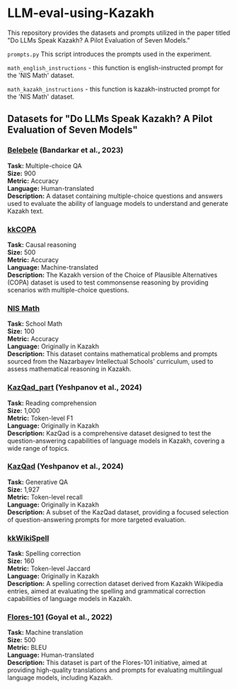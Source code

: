 # LLM-eval-using-Kazakh

This repository provides the datasets and prompts utilized in the paper titled "Do LLMs Speak Kazakh? A Pilot Evaluation of Seven Models."


`prompts.py` This script introduces the prompts used in the experiment.

`math_english_instructions` - this function is english-instructed prompt for the 'NIS Math' dataset.

`math_kazakh_instructions` - this function is kazakh-instructed prompt for the 'NIS Math' dataset.


## Datasets for "Do LLMs Speak Kazakh? A Pilot Evaluation of Seven Models"

### [Belebele](./Datasets/Belebele.jsonl) (Bandarkar et al., 2023)
**Task:** Multiple-choice QA  
**Size:** 900  
**Metric:** Accuracy  
**Language:** Human-translated  
**Description:** A dataset containing multiple-choice questions and answers used to evaluate the ability of language models to understand and generate Kazakh text.

### [kkCOPA](./Datasets/kkCOPA.jsonl)
**Task:** Causal reasoning  
**Size:** 500  
**Metric:** Accuracy  
**Language:** Machine-translated  
**Description:** The Kazakh version of the Choice of Plausible Alternatives (COPA) dataset is used to test commonsense reasoning by providing scenarios with multiple-choice questions.

### [NIS Math](./Datasets/NIS_Math.jsonl)
**Task:** School Math  
**Size:** 100  
**Metric:** Accuracy  
**Language:** Originally in Kazakh  
**Description:** This dataset contains mathematical problems and prompts sourced from the Nazarbayev Intellectual Schools' curriculum, used to assess mathematical reasoning in Kazakh.

### [KazQad_part](./Datasets/KazQad_part.jsonl) (Yeshpanov et al., 2024)
**Task:** Reading comprehension  
**Size:** 1,000  
**Metric:** Token-level F1  
**Language:** Originally in Kazakh  
**Description:** KazQad is a comprehensive dataset designed to test the question-answering capabilities of language models in Kazakh, covering a wide range of topics.

### [KazQad](./Datasets/KazQad.jsonl) (Yeshpanov et al., 2024)
**Task:** Generative QA  
**Size:** 1,927  
**Metric:** Token-level recall  
**Language:** Originally in Kazakh  
**Description:** A subset of the KazQad dataset, providing a focused selection of question-answering prompts for more targeted evaluation.

### [kkWikiSpell](./Datasets/kkWikiSpell.jsonl)
**Task:** Spelling correction  
**Size:** 160  
**Metric:** Token-level Jaccard  
**Language:** Originally in Kazakh  
**Description:** A spelling correction dataset derived from Kazakh Wikipedia entries, aimed at evaluating the spelling and grammatical correction capabilities of language models in Kazakh.

### [Flores-101](./Datasets/Flores-101.jsonl) (Goyal et al., 2022)
**Task:** Machine translation  
**Size:** 500  
**Metric:** BLEU  
**Language:** Human-translated  
**Description:** This dataset is part of the Flores-101 initiative, aimed at providing high-quality translations and prompts for evaluating multilingual language models, including Kazakh.

